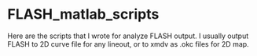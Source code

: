 # FLASH_matlab_scripts

Here are the scripts that I wrote for analyze FLASH output.
I usually output FLASH to 2D curve file for any lineout, or to xmdv as .okc files for 2D map.
